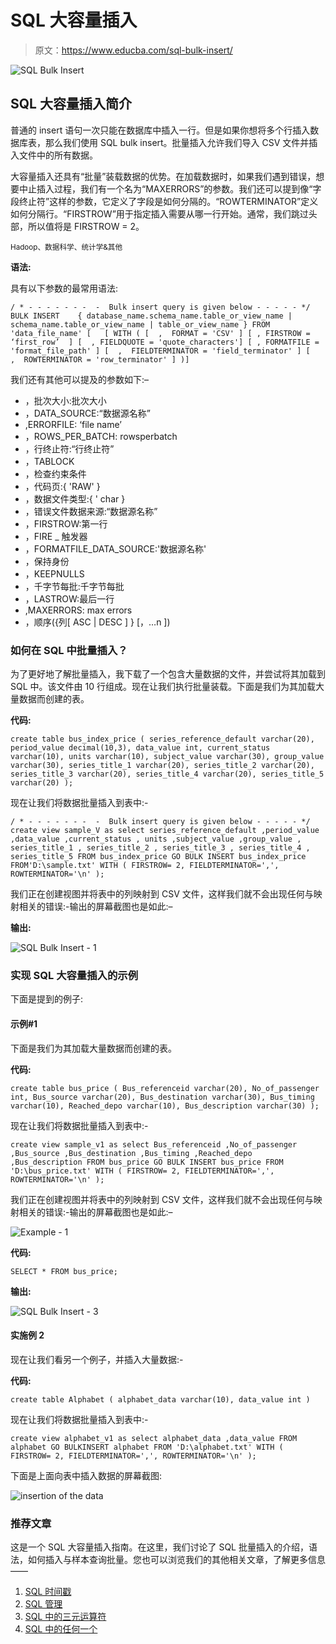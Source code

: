 # SQL 大容量插入

> 原文：<https://www.educba.com/sql-bulk-insert/>

![SQL Bulk Insert](img/2f6b7a15894e091fbe5e242d9d3553ec.png)



## SQL 大容量插入简介

普通的 insert 语句一次只能在数据库中插入一行。但是如果你想将多个行插入数据库表，那么我们使用 SQL bulk insert。批量插入允许我们导入 CSV 文件并插入文件中的所有数据。

大容量插入还具有“批量”装载数据的优势。在加载数据时，如果我们遇到错误，想要中止插入过程，我们有一个名为“MAXERRORS”的参数。我们还可以提到像“字段终止符”这样的参数，它定义了字段是如何分隔的。“ROWTERMINATOR”定义如何分隔行。“FIRSTROW”用于指定插入需要从哪一行开始。通常，我们跳过头部，所以值将是 FIRSTROW = 2。

<small>Hadoop、数据科学、统计学&其他</small>

**语法:**

具有以下参数的最常用语法:

`/ * - - - - - - -  -  Bulk insert query is given below - - - - - */
BULK INSERT    { database_name.schema_name.table_or_view_name |
schema_name.table_or_view_name | table_or_view_name }
FROM 'data_file_name'
[   [ WITH
( [  ,  FORMAT = 'CSV' ] [ , FIRSTROW = ‘first_row’  ] [  , FIELDQUOTE = 'quote_characters'] [ , FORMATFILE = 'format_file_path' ] [  ,  FIELDTERMINATOR = 'field_terminator' ] [  ,  ROWTERMINATOR = 'row_terminator' ] )]`

我们还有其他可以提及的参数如下:–

*   ，批次大小:批次大小
*   ，DATA_SOURCE:“数据源名称”
*   ,ERRORFILE: ‘file name’
*   ，ROWS_PER_BATCH: rowsperbatch
*   ，行终止符:“行终止符”
*   ，TABLOCK
*   ，检查约束条件
*   ，代码页:{ 'RAW' }
*   ，数据文件类型:{ ' char }
*   ，错误文件数据来源:“数据源名称”
*   ，FIRSTROW:第一行
*   ，FIRE _ 触发器
*   ，FORMATFILE_DATA_SOURCE:'数据源名称'
*   ，保持身份
*   ，KEEPNULLS
*   ，千字节每批:千字节每批
*   ，LASTROW:最后一行
*   ,MAXERRORS: max errors
*   ，顺序({列[ ASC | DESC ] } [，…n ])

### 如何在 SQL 中批量插入？

为了更好地了解批量插入，我下载了一个包含大量数据的文件，并尝试将其加载到 SQL 中。该文件由 10 行组成。现在让我们执行批量装载。下面是我们为其加载大量数据而创建的表。

**代码:**

`create table bus_index_price
(
series_reference_default varchar(20),
period_value decimal(10,3),
data_value int,
current_status varchar(10),
units varchar(10),
subject_value varchar(30),
group_value varchar(30),
series_title_1 varchar(20),
series_title_2 varchar(20),
series_title_3 varchar(20),
series_title_4 varchar(20),
series_title_5 varchar(20)
);`

现在让我们将数据批量插入到表中:-

`/ * - - - - - - -  -  Bulk insert query is given below - - - - - */
create view sample_V
as
select
series_reference_default
,period_value
,data_value
,current_status
, units
,subject_value
,group_value
, series_title_1
, series_title_2
, series_title_3
, series_title_4
, series_title_5
FROM bus_index_price
GO
BULK INSERT bus_index_price
FROM'D:\sample.txt'
WITH
(
FIRSTROW= 2,
FIELDTERMINATOR=',',
ROWTERMINATOR='\n'
);`

我们正在创建视图并将表中的列映射到 CSV 文件，这样我们就不会出现任何与映射相关的错误:-输出的屏幕截图也是如此:–

**输出:**

![SQL Bulk Insert - 1](img/f4410e96d797c78908cd1f69ce5ec6dc.png)



### 实现 SQL 大容量插入的示例

下面是提到的例子:

#### 示例#1

下面是我们为其加载大量数据而创建的表。

**代码:**

`create table bus_price
(
Bus_referenceid varchar(20),
No_of_passenger int,
Bus_source varchar(20),
Bus_destination varchar(30),
Bus_timing varchar(10),
Reached_depo varchar(10),
Bus_description varchar(30)
);`

现在让我们将数据批量插入到表中:-

`create view sample_v1
as
select
Bus_referenceid
,No_of_passenger
,Bus_source
,Bus_destination
,Bus_timing
,Reached_depo
,Bus_description
FROM bus_price
GO
BULK INSERT bus_price
FROM 'D:\bus_price.txt'
WITH
(
FIRSTROW= 2,
FIELDTERMINATOR=',',
ROWTERMINATOR='\n'
);`

我们正在创建视图并将表中的列映射到 CSV 文件，这样我们就不会出现任何与映射相关的错误:-输出的屏幕截图也是如此:–

![Example - 1](img/817ce3a3da63f36be7bc558a77a7ad18.png)



**代码:**

`SELECT * FROM bus_price;`

**输出:**

![SQL Bulk Insert - 3](img/8865b6dca79a8f49da1f338e5cb1ebeb.png)



#### 实施例 2

现在让我们看另一个例子，并插入大量数据:-

**代码:**

`create table Alphabet
(
alphabet_data varchar(10),
data_value int
)`

现在让我们将数据批量插入到表中:-

`create view alphabet_v1
as
select
alphabet_data
,data_value
FROM alphabet
GO
BULKINSERT alphabet
FROM 'D:\alphabet.txt'
WITH
(
FIRSTROW= 2,
FIELDTERMINATOR=',',
ROWTERMINATOR='\n'
);`

下面是上面向表中插入数据的屏幕截图:

![insertion of the data](img/84c3029602ca8414c55d2946b7a6446e.png)



### 推荐文章

这是一个 SQL 大容量插入指南。在这里，我们讨论了 SQL 批量插入的介绍，语法，如何插入与样本查询批量。您也可以浏览我们的其他相关文章，了解更多信息——

1.  [SQL 时间戳](https://www.educba.com/sql-timestamp/)
2.  [SQL 管理](https://www.educba.com/sql-administration/)
3.  [SQL 中的三元运算符](https://www.educba.com/ternary-operator-in-sql/)
4.  [SQL 中的任何一个](https://www.educba.com/any-in-sql/)





